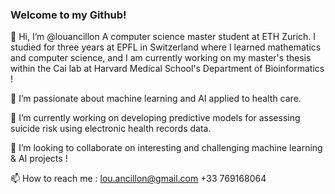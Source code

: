 ### Welcome to my Github! 

👋 Hi, I’m @louancillon A computer science master student at ETH Zurich. I studied for three years at EPFL in Switzerland where I learned mathematics and computer science, and I am currently working on my master's thesis within the Cai lab at Harvard Medical School's Department of Bioinformatics !

👀 I’m passionate about machine learning and AI applied to health care. 

🔭 I’m currently working on developing predictive models for assessing suicide risk using electronic health records data.

💞️ I’m looking to collaborate on interesting and challenging machine learning & AI projects !

📫 How to reach me : lou.ancillon@gmail.com +33 769168064


